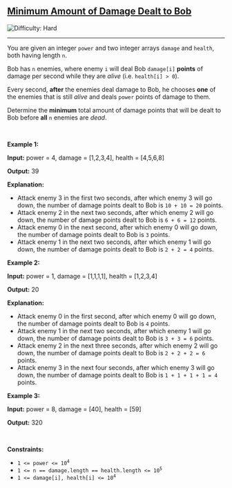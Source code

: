 <h2><a href="https://leetcode.com/problems/minimum-amount-of-damage-dealt-to-bob">Minimum Amount of Damage Dealt to Bob</a></h2> <img src='https://img.shields.io/badge/Difficulty-Hard-red' alt='Difficulty: Hard' /><hr><p>You are given an integer <code>power</code> and two integer arrays <code>damage</code> and <code>health</code>, both having length <code>n</code>.</p>

<p>Bob has <code>n</code> enemies, where enemy <code>i</code> will deal Bob <code>damage[i]</code> <strong>points</strong> of damage per second while they are <em>alive</em> (i.e. <code>health[i] &gt; 0</code>).</p>

<p>Every second, <strong>after</strong> the enemies deal damage to Bob, he chooses <strong>one</strong> of the enemies that is still <em>alive</em> and deals <code>power</code> points of damage to them.</p>

<p>Determine the <strong>minimum</strong> total amount of damage points that will be dealt to Bob before <strong>all</strong> <code>n</code> enemies are <em>dead</em>.</p>

<p>&nbsp;</p>
<p><strong class="example">Example 1:</strong></p>

<div class="example-block">
<p><strong>Input:</strong> <span class="example-io">power = 4, damage = [1,2,3,4], health = [4,5,6,8]</span></p>

<p><strong>Output:</strong> <span class="example-io">39</span></p>

<p><strong>Explanation:</strong></p>

<ul>
	<li>Attack enemy 3 in the first two seconds, after which enemy 3 will go down, the number of damage points dealt to Bob is <code>10 + 10 = 20</code> points.</li>
	<li>Attack enemy 2 in the next two seconds, after which enemy 2 will go down, the number of damage points dealt to Bob is <code>6 + 6 = 12</code> points.</li>
	<li>Attack enemy 0 in the next second, after which enemy 0 will go down, the number of damage points dealt to Bob is <code>3</code> points.</li>
	<li>Attack enemy 1 in the next two seconds, after which enemy 1 will go down, the number of damage points dealt to Bob is <code>2 + 2 = 4</code> points.</li>
</ul>
</div>

<p><strong class="example">Example 2:</strong></p>

<div class="example-block">
<p><strong>Input:</strong> <span class="example-io">power = 1, damage = [1,1,1,1], health = [1,2,3,4]</span></p>

<p><strong>Output:</strong> <span class="example-io">20</span></p>

<p><strong>Explanation:</strong></p>

<ul>
	<li>Attack enemy 0 in the first second, after which enemy 0 will go down, the number of damage points dealt to Bob is <code>4</code> points.</li>
	<li>Attack enemy 1 in the next two seconds, after which enemy 1 will go down, the number of damage points dealt to Bob is <code>3 + 3 = 6</code> points.</li>
	<li>Attack enemy 2 in the next three seconds, after which enemy 2 will go down, the number of damage points dealt to Bob is <code>2 + 2 + 2 = 6</code> points.</li>
	<li>Attack enemy 3 in the next four seconds, after which enemy 3 will go down, the number of damage points dealt to Bob is <code>1 + 1 + 1 + 1 = 4</code> points.</li>
</ul>
</div>

<p><strong class="example">Example 3:</strong></p>

<div class="example-block">
<p><strong>Input:</strong> <span class="example-io">power = 8, damage = [40], health = [59]</span></p>

<p><strong>Output:</strong> <span class="example-io">320</span></p>
</div>

<p>&nbsp;</p>
<p><strong>Constraints:</strong></p>

<ul>
	<li><code>1 &lt;= power &lt;= 10<sup>4</sup></code></li>
	<li><code>1 &lt;= n == damage.length == health.length &lt;= 10<sup>5</sup></code></li>
	<li><code>1 &lt;= damage[i], health[i] &lt;= 10<sup>4</sup></code></li>
</ul>
